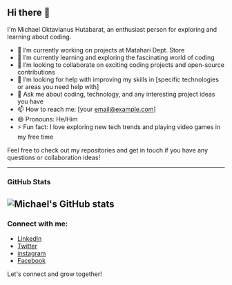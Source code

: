 ## Hi there 👋

I'm Michael Oktavianus Hutabarat, an enthusiast person for exploring and learning about coding. 

- 🔭 I’m currently working on projects at Matahari Dept. Store
- 🌱 I’m currently learning and exploring the fascinating world of coding
- 👯 I’m looking to collaborate on exciting coding projects and open-source contributions
- 🤔 I’m looking for help with improving my skills in [specific technologies or areas you need help with]
- 💬 Ask me about coding, technology, and any interesting project ideas you have
- 📫 How to reach me: [your email@example.com]
- 😄 Pronouns: He/Him
- ⚡ Fun fact: I love exploring new tech trends and playing video games in my free time

Feel free to check out my repositories and get in touch if you have any questions or collaboration ideas!

---

### GitHub Stats

![Michael's GitHub stats](https://github-readme-stats.vercel.app/api?username=Michaeloktavian&show_icons=true&theme=radical)
---

### Connect with me:

- [LinkedIn](https://www.linkedin.com/in/mikhael-oktavianus-hutabarat-813672260/)
- [Twitter](https://x.com/Myycals)
- [instagram](https://www.instagram.com/michael.0ktavianus)
- [Facebook](https://www.facebook.com/Michael-Oktavianus-Hutabarat/)

Let's connect and grow together!
